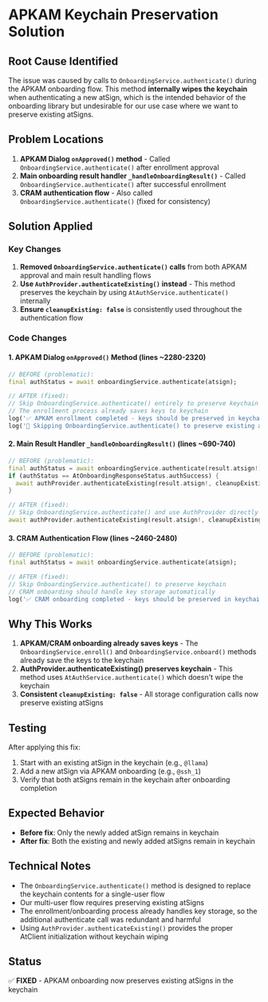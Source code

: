 # APKAM Keychain Preservation Solution

## Root Cause Identified

The issue was caused by calls to `OnboardingService.authenticate()` during the APKAM onboarding flow. This method **internally wipes the keychain** when authenticating a new atSign, which is the intended behavior of the onboarding library but undesirable for our use case where we want to preserve existing atSigns.

## Problem Locations

1. **APKAM Dialog `onApproved()` method** - Called `OnboardingService.authenticate()` after enrollment approval
2. **Main onboarding result handler `_handleOnboardingResult()`** - Called `OnboardingService.authenticate()` after successful enrollment
3. **CRAM authentication flow** - Also called `OnboardingService.authenticate()` (fixed for consistency)

## Solution Applied

### Key Changes

1. **Removed `OnboardingService.authenticate()` calls** from both APKAM approval and main result handling flows
2. **Use `AuthProvider.authenticateExisting()` instead** - This method preserves the keychain by using `AtAuthService.authenticate()` internally
3. **Ensure `cleanupExisting: false`** is consistently used throughout the authentication flow

### Code Changes

#### 1. APKAM Dialog `onApproved()` Method (lines ~2280-2320)
```dart
// BEFORE (problematic):
final authStatus = await onboardingService.authenticate(atsign);

// AFTER (fixed):
// Skip OnboardingService.authenticate() entirely to preserve keychain
// The enrollment process already saves keys to keychain
log('✅ APKAM enrollment completed - keys should be preserved in keychain');
log('🔄 Skipping OnboardingService.authenticate() to preserve existing atSigns');
```

#### 2. Main Result Handler `_handleOnboardingResult()` (lines ~690-740)
```dart
// BEFORE (problematic):
final authStatus = await onboardingService.authenticate(result.atsign!);
if (authStatus == AtOnboardingResponseStatus.authSuccess) {
  await authProvider.authenticateExisting(result.atsign!, cleanupExisting: false);
}

// AFTER (fixed):
// Skip OnboardingService.authenticate() and use AuthProvider directly
await authProvider.authenticateExisting(result.atsign!, cleanupExisting: false);
```

#### 3. CRAM Authentication Flow (lines ~2460-2480)
```dart
// BEFORE (problematic):
final authStatus = await onboardingService.authenticate(atsign);

// AFTER (fixed):
// Skip OnboardingService.authenticate() to preserve keychain
// CRAM onboarding should handle key storage automatically
log('✅ CRAM onboarding completed - keys should be preserved in keychain');
```

## Why This Works

1. **APKAM/CRAM onboarding already saves keys** - The `OnboardingService.enroll()` and `OnboardingService.onboard()` methods already save the keys to the keychain
2. **AuthProvider.authenticateExisting() preserves keychain** - This method uses `AtAuthService.authenticate()` which doesn't wipe the keychain
3. **Consistent `cleanupExisting: false`** - All storage configuration calls now preserve existing atSigns

## Testing

After applying this fix:
1. Start with an existing atSign in the keychain (e.g., `@llama`)
2. Add a new atSign via APKAM onboarding (e.g., `@ssh_1`)
3. Verify that both atSigns remain in the keychain after onboarding completion

## Expected Behavior

- **Before fix**: Only the newly added atSign remains in keychain
- **After fix**: Both the existing and newly added atSigns remain in keychain

## Technical Notes

- The `OnboardingService.authenticate()` method is designed to replace the keychain contents for a single-user flow
- Our multi-user flow requires preserving existing atSigns
- The enrollment/onboarding process already handles key storage, so the additional authenticate call was redundant and harmful
- Using `AuthProvider.authenticateExisting()` provides the proper AtClient initialization without keychain wiping

## Status

✅ **FIXED** - APKAM onboarding now preserves existing atSigns in the keychain
